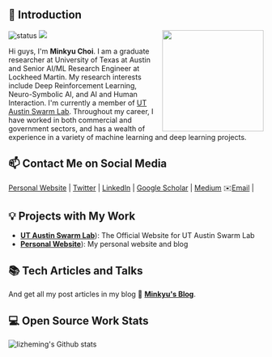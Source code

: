 ## 👋 Introduction

<!--https://user-images.githubusercontent.com/5713670/87202985-820dcb80-c2b6-11ea-9f56-7ec461c497c3.gif-->
<img align='right' src='[https://octodex.github.com/images/hula_loop_octodex03.gif](https://octodex.github.com/hubot/)' width='200'>

![status](https://img.shields.io/badge/status-up-brightgreen) ![](https://visitor-badge.lithub.cc/badge?page_id=github.com/minkyu-choi07)

Hi guys, I'm **Minkyu Choi**. I am a graduate researcher at University of Texas at Austin and Senior AI/ML Research Engineer at Lockheed Martin. My research interests include Deep Reinforcement Learning, Neuro-Symbolic AI, and AI and Human Interaction. I'm currently a member of [UT Austin Swarm Lab](https://utaustin-swarmlab.github.io). Throughout my career, I have worked in both commercial and government sectors, and has a wealth of experience in a variety of machine learning and deep learning projects.

## 📫 Contact Me on Social Media

[Personal Website][-1] | [Twitter][0] | [LinkedIn][1] | [Google Scholar][2] | [Medium][3] ✉️[Email](mailto:minkyu.choi07@gmail.com) |

## 💡 Projects with My Work

- [**UT Austin Swarm Lab**](https://utaustin-swarmlab.github.io)): The Official Website for UT Austin Swarm Lab
- [**Personal Website**](https://minkyuchoi-07.github.io)): My personal website and blog

## 📚 Tech Articles and Talks 

And get all my post articles in my blog 📝 [**Minkyu's Blog**](https://minkyuchoi-07.github.io/archives/). 
 
## 💻 Open Source Work Stats


![lizheming's Github stats](https://github-readme-stats.vercel.app/api?username=lizheming&show_icons=true)

<!--
**lizheming/lizheming** is a ✨ _special_ ✨ repository because its `README.md` (this file) appears on your GitHub profile.

Here are some ideas to get you started:

- 🔭 I’m currently working on ...
- 🌱 I’m currently learning ...
- 👯 I’m looking to collaborate on ...
- 🤔 I’m looking for help with ...
- 💬 Ask me about ...
- 📫 How to reach me: ...
- 😄 Pronouns: ...
- ⚡ Fun fact: ...
-->
[-1]: https://minkyuchoi-07.github.io/about/
[0]: https://twitter.com/MinkyuChoi7
[1]: https://www.linkedin.com/in/mchoi07/
[2]: https://scholar.google.com/citations?user=ai4daB8AAAAJ&hl=en
[3]: https://medium.com/@minkyu.choi
